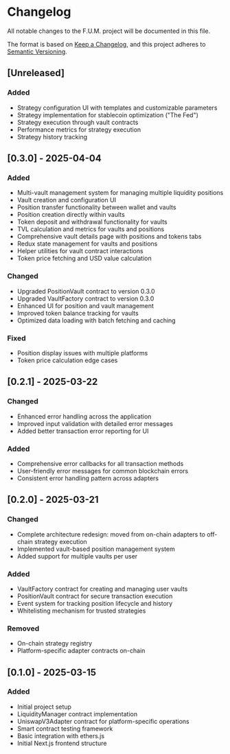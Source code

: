 # Changelog

All notable changes to the F.U.M. project will be documented in this file.

The format is based on [Keep a Changelog](https://keepachangelog.com/en/1.0.0/),
and this project adheres to [Semantic Versioning](https://semver.org/spec/v2.0.0.html).

## [Unreleased]
### Added
- Strategy configuration UI with templates and customizable parameters
- Strategy implementation for stablecoin optimization ("The Fed")
- Strategy execution through vault contracts
- Performance metrics for strategy execution
- Strategy history tracking

## [0.3.0] - 2025-04-04
### Added
- Multi-vault management system for managing multiple liquidity positions
- Vault creation and configuration UI
- Position transfer functionality between wallet and vaults
- Position creation directly within vaults
- Token deposit and withdrawal functionality for vaults
- TVL calculation and metrics for vaults and positions
- Comprehensive vault details page with positions and tokens tabs
- Redux state management for vaults and positions
- Helper utilities for vault contract interactions
- Token price fetching and USD value calculation

### Changed
- Upgraded PositionVault contract to version 0.3.0
- Upgraded VaultFactory contract to version 0.3.0
- Enhanced UI for position and vault management
- Improved token balance tracking for vaults
- Optimized data loading with batch fetching and caching

### Fixed
- Position display issues with multiple platforms
- Token price calculation edge cases

## [0.2.1] - 2025-03-22
### Changed
- Enhanced error handling across the application
- Improved input validation with detailed error messages
- Added better transaction error reporting for UI

### Added
- Comprehensive error callbacks for all transaction methods
- User-friendly error messages for common blockchain errors
- Consistent error handling pattern across adapters

## [0.2.0] - 2025-03-21
### Changed
- Complete architecture redesign: moved from on-chain adapters to off-chain strategy execution
- Implemented vault-based position management system
- Added support for multiple vaults per user

### Added
- VaultFactory contract for creating and managing user vaults
- PositionVault contract for secure transaction execution
- Event system for tracking position lifecycle and history
- Whitelisting mechanism for trusted strategies

### Removed
- On-chain strategy registry
- Platform-specific adapter contracts on-chain

## [0.1.0] - 2025-03-15
### Added
- Initial project setup
- LiquidityManager contract implementation
- UniswapV3Adapter contract for platform-specific operations
- Smart contract testing framework
- Basic integration with ethers.js
- Initial Next.js frontend structure
